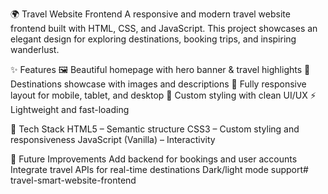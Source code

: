🌍 Travel Website Frontend
A responsive and modern travel website frontend built with HTML, CSS, and JavaScript.
This project showcases an elegant design for exploring destinations, booking trips, and inspiring wanderlust.

✨ Features
🖼️ Beautiful homepage with hero banner & travel highlights
📍 Destinations showcase with images and descriptions
📱 Fully responsive layout for mobile, tablet, and desktop
🎨 Custom styling with clean UI/UX
⚡ Lightweight and fast-loading

🔧 Tech Stack
HTML5 – Semantic structure
CSS3 – Custom styling and responsiveness
JavaScript (Vanilla) – Interactivity  

🚀 Future Improvements
Add backend for bookings and user accounts
Integrate travel APIs for real-time destinations
Dark/light mode support# travel-smart-website-frontend
